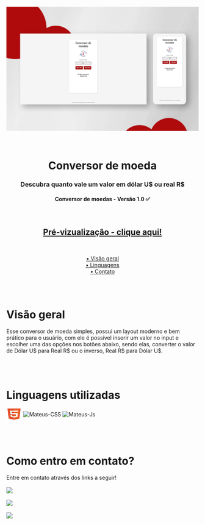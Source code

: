 <p align = "center">
  <img src = "conv_readme.png" alt = "mockup" />
</p>

<br>

<div align = "center">
<h1>Conversor de moeda</h1>
</div>

<h3 align = "center">
  Descubra quanto vale um valor em dólar U$ ou real R$
</h3>

<h4 align = "center">
	Conversor de moedas - Versão 1.0 ✅
</h4>
<br>
<h2 align = "center">
<a href="https://htmlpreview.github.io/?https://github.com/matealves/conversordemoeda/blob/main/index.html" target="_blank">Pré-vizualização - clique aqui!
</a> 
</h2>

<br>

<p align="center">
 <a href="#visao">• Visão geral</a> <br>
 <a href="#leng">• Linguagens</a> <br>
 <a href="#contato">• Contato</a>  
</p>
<br>
<br>

<div id="visao">
<h1>  Visão geral </h1>
Esse conversor de moeda simples, possui um layout moderno e bem prático para o usuário, com ele é possível inserir um valor no input e escolher uma das opções nos botões abaixo, sendo elas, converter o valor de Dólar U$ para Real R$ ou o inverso, Real R$ para Dólar U$.

</div>
<br>
<br>
<br>

<div id="leng">
<h1>  Linguagens utilizadas </h1>


 <img align="center" alt="Mateus-HTML" height="30" width="40" src="https://raw.githubusercontent.com/devicons/devicon/master/icons/html5/html5-original.svg">
  <img align="center" alt="Mateus-CSS" height="30" width="40" src="https://cdn.jsdelivr.net/gh/devicons/devicon/icons/sass/sass-original.svg">
  <img align="center" alt="Mateus-Js" height="30" width="40" src="https://cdn.jsdelivr.net/gh/devicons/devicon/icons/javascript/javascript-original.svg">

</div>
<br>
<br>
<br>

<div id="contato">
<h1> Como entro em contato? </h1>

Entre em contato através dos links a seguir!
<br>
<br>
<a href="https://www.linkedin.com/in/mateusalvesds/" target="_blank"><img src="https://img.shields.io/badge/-LinkedIn-%230077B5?style=for-the-badge&logo=linkedin&logoColor=white" target="_blank"></a>

<a href = "mailto:contatomateusalves@hotmail.com"><img src="https://img.shields.io/badge/Microsoft_Outlook-0078D4?style=for-the-badge&logo=microsoft-outlook&logoColor=white" target="_blank"></a>

<a href="https://api.whatsapp.com/send?phone=+5511966616365" target="_blank"><img src="https://img.shields.io/badge/WhatsApp-25D366?style=for-the-badge&logo=whatsapp&logoColor=white" target="_blank"></a>

</div>
<br>
<br>
<br>